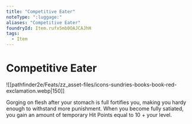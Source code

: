 ```yaml
---
title: "Competitive Eater"
noteType: ":luggage:"
aliases: "Competitive Eater"
foundryId: Item.rufx5mb0OAJCAJhH
tags:
  - Item
---
```


# Competitive Eater
![[pathfinder2e/Feats/zz_asset-files/icons-sundries-books-book-red-exclamation.webp|150]]

Gorging on flesh after your stomach is full fortifies you, making you hardy enough to withstand more punishment. When you become fully satiated, you gain an amount of temporary Hit Points equal to 10 + your level.
